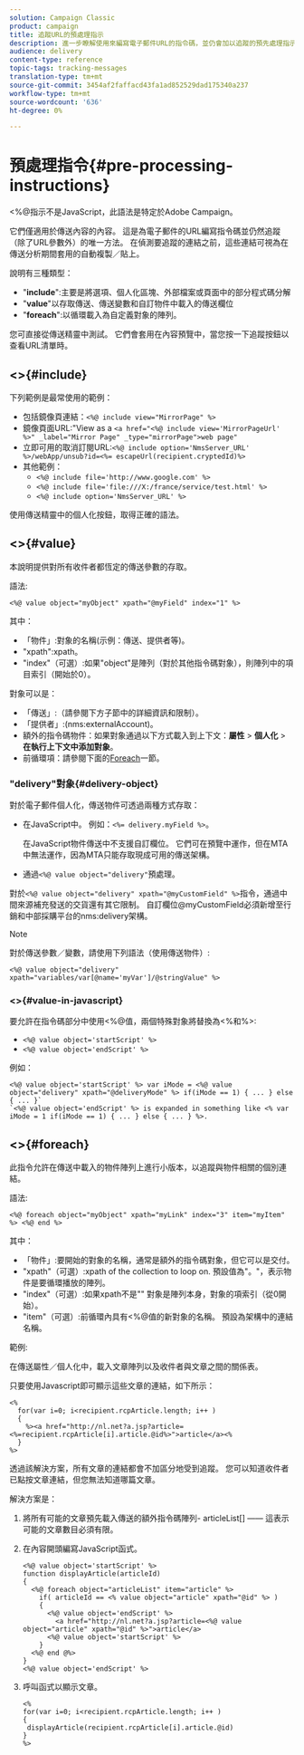 ```yaml
---
solution: Campaign Classic
product: campaign
title: 追蹤URL的預處理指示
description: 進一步瞭解使用來編寫電子郵件URL的指令碼，並仍會加以追蹤的預先處理指示。
audience: delivery
content-type: reference
topic-tags: tracking-messages
translation-type: tm+mt
source-git-commit: 3454af2faffacd43fa1ad852529dad175340a237
workflow-type: tm+mt
source-wordcount: '636'
ht-degree: 0%

---
```



# 預處理指令{#pre-processing-instructions}

&lt;%@指示不是JavaScript，此語法是特定於Adobe Campaign。

它們僅適用於傳送內容的內容。 這是為電子郵件的URL編寫指令碼並仍然追蹤（除了URL參數外）的唯一方法。 在偵測要追蹤的連結之前，這些連結可視為在傳送分析期間套用的自動複製／貼上。

說明有三種類型：

* &quot;**include**&quot;:主要是將選項、個人化區塊、外部檔案或頁面中的部分程式碼分解
* &quot;**value**&quot;以存取傳送、傳送變數和自訂物件中載入的傳送欄位
* &quot;**foreach**&quot;:以循環載入為自定義對象的陣列。

您可直接從傳送精靈中測試。 它們會套用在內容預覽中，當您按一下追蹤按鈕以查看URL清單時。

## &lt;>{#include}

下列範例是最常使用的範例：

* 包括鏡像頁連結：`<%@ include view="MirrorPage" %>`
* 鏡像頁面URL:&quot;View as a `<a href="<%@ include view='MirrorPageUrl' %>" _label="Mirror Page" _type="mirrorPage">web page"`
* 立即可用的取消訂閱URL:`<%@ include option='NmsServer_URL' %>/webApp/unsub?id=<%= escapeUrl(recipient.cryptedId)%>`
* 其他範例：
   * `<%@ include file='http://www.google.com' %>`
   * `<%@ include file='file:///X:/france/service/test.html' %>`
   * `<%@ include option='NmsServer_URL' %>`

使用傳送精靈中的個人化按鈕，取得正確的語法。

## &lt;>{#value}

本說明提供對所有收件者都恆定的傳送參數的存取。

語法:

`<%@ value object="myObject" xpath="@myField" index="1" %>`

其中：

* 「物件」:對象的名稱(示例：傳送、提供者等)。
* &quot;xpath&quot;:xpath。
* &quot;index&quot;（可選）:如果&quot;object&quot;是陣列（對於其他指令碼對象），則陣列中的項目索引（開始於0）。

對象可以是：

* 「傳送」:（請參閱下方子節中的詳細資訊和限制）。
* 「提供者」:(nms:externalAccount)。
* 額外的指令碼物件：如果對象通過以下方式載入到上下文：**屬性** > **個人化** > **在執行上下文中添加對象**。
* 前循環項：請參閱下面的[Foreach](#foreach)一節。

### &quot;delivery&quot;對象{#delivery-object}

對於電子郵件個人化，傳送物件可透過兩種方式存取：

* 在JavaScript中。 例如：`<%= delivery.myField %>`。

   在JavaScript物件傳送中不支援自訂欄位。 它們可在預覽中運作，但在MTA中無法運作，因為MTA只能存取現成可用的傳送架構。

* 通過`<%@ value object="delivery"`預處理。

對於`<%@ value object="delivery" xpath="@myCustomField" %>`指令，通過中間來源補充發送的交貨還有其它限制。 自訂欄位@myCustomField必須新增至行銷和中部採購平台的nms:delivery架構。

>[!NOTE]
>
>對於傳送參數／變數，請使用下列語法（使用傳送物件）:
>
>`<%@ value object="delivery" xpath="variables/var[@name='myVar']/@stringValue" %>`

### &lt;>{#value-in-javascript}

要允許在指令碼部分中使用&lt;%@值，兩個特殊對象將替換為&lt;%和%>:

* `<%@ value object='startScript' %>`
* `<%@ value object='endScript' %>`

例如：

```
<%@ value object='startScript' %> var iMode = <%@ value object="delivery" xpath="@deliveryMode" %> if(iMode == 1) { ... } else { ... }`
`<%@ value object='endScript' %> is expanded in something like <% var iMode = 1 if(iMode == 1) { ... } else { ... } %>.
```

## &lt;>{#foreach}

此指令允許在傳送中載入的物件陣列上進行小版本，以追蹤與物件相關的個別連結。

語法:

`<%@ foreach object="myObject" xpath="myLink" index="3" item="myItem" %> <%@ end %>`

其中：

* 「物件」:要開始的對象的名稱，通常是額外的指令碼對象，但它可以是交付。
* &quot;xpath&quot;（可選）:xpath of the collection to loop on. 預設值為&quot;。&quot;，表示物件是要循環播放的陣列。
* &quot;index&quot;（可選）:如果xpath不是&quot;&quot; 對象是陣列本身，對象的項索引（從0開始）。
* &quot;item&quot;（可選）:前循環內具有&lt;%@值的新對象的名稱。 預設為架構中的連結名稱。

範例:

在傳送屬性／個人化中，載入文章陣列以及收件者與文章之間的關係表。

只要使用Javascript即可顯示這些文章的連結，如下所示：

```
<%
  for(var i=0; i<recipient.rcpArticle.length; i++ )
  {
    %><a href="http://nl.net?a.jsp?article=<%=recipient.rcpArticle[i].article.@id%>">article</a><%
  }
%>
```

透過該解決方案，所有文章的連結都會不加區分地受到追蹤。 您可以知道收件者已點按文章連結，但您無法知道哪篇文章。

解決方案是：

1. 將所有可能的文章預先載入傳送的額外指令碼陣列- articleList[] —— 這表示可能的文章數目必須有限。
1. 在內容開頭編寫JavaScript函式。

   ```
   <%@ value object='startScript' %>
   function displayArticle(articleId)
   {
     <%@ foreach object="articleList" item="article" %>
       if( articleId == <% value object="article" xpath="@id" %> ) 
       {
         <%@ value object='endScript' %>
           <a href="http://nl.net?a.jsp?article=<%@ value object="article" xpath="@id" %>">article</a>
         <%@ value object='startScript' %>
       } 
     <%@ end @%>
   }
   <%@ value object='endScript' %>
   ```
1. 呼叫函式以顯示文章。

   ```
   <%
   for(var i=0; i<recipient.rcpArticle.length; i++ )
   {
    displayArticle(recipient.rcpArticle[i].article.@id)
   }
   %>
   ```

